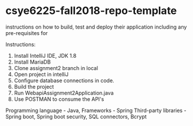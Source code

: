 # csye6225-fall2018-repo-template

instructions on how to build, test and deploy their application including any pre-requisites for 

Instructions:
1. Install IntelliJ IDE, JDK 1.8
2. Install MariaDB
3. Clone assignment2 branch in local
4. Open project in intelliJ
5. Configure database connections in code.
6. Build the project
7. Run WebapiAssignment2Application.java
8. Use POSTMAN to consume the API's
 
Programming language - Java,
Frameworks - Spring 
Third-party libraries - Spring boot, Spring boot security, SQL connectors, Bcrypt
